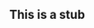 
<properties linkid="mobile-services-dotnet-backend-creating-multi-tenant-applications" urlDisplayName="Create Multi-Tenant Applications" pageTitle="Create Multi-Tenant Applications | Mobile Dev Center" metaKeywords="" description="Learn how to create multi-tenant applications." metaCanonical="" disqusComments="1" umbracoNaviHide="1" documentationCenter="Mobile" title="Create Multi-Tenant Applications" authors="mahender" />

## This is a stub